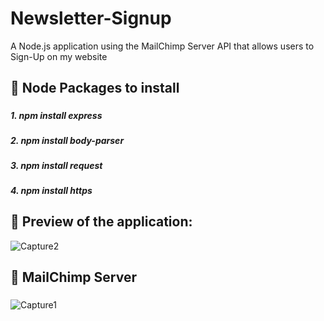 # Newsletter-Signup

A Node.js application using the MailChimp Server API that allows users to Sign-Up on my website


## 🔹 Node Packages to install
###
***1. npm install express***
###
***2. npm install body-parser***
###
***3. npm install request***
###
***4. npm install https***
###

## 🎴 Preview of the application:
![Capture2](https://user-images.githubusercontent.com/26508129/76707001-c4ad0600-6711-11ea-8dd0-749be3029d45.PNG)

###
## 🔹 MailChimp Server
###

![Capture1](https://user-images.githubusercontent.com/26508129/76706999-c24aac00-6711-11ea-8c79-e54de0671eca.PNG)


